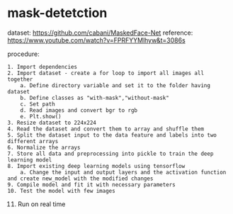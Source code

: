 # mask-detetction

dataset: https://github.com/cabani/MaskedFace-Net
reference: https://www.youtube.com/watch?v=FPRFYYMlhyw&t=3086s

procedure:

	1. Import dependencies
	2. Import dataset - create a for loop to import all images all together
		a. Define directory variable and set it to the folder having dataset
		b. Define classes as "with-mask","without-mask"
		c. Set path
		d. Read images and convert bgr to rgb
		e. Plt.show()
	3. Resize dataset to 224x224
	4. Read the dataset and convert them to array and shuffle them
	5. Split the dataset input to the data feature and labels into two different arrays
	6. Normalize the arrays
	7. Store all data and preprocessing into pickle to train the deep learning model
	8. Import existing deep learning models using tensorflow
		a. Change the input and output layers and the activation function and create new_model with the modified changes
	9. Compile model and fit it with necessary parameters
	10. Test the model with few images
  11. Run on real time
